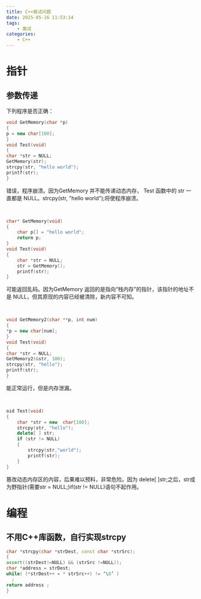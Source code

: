 ```yaml
---
title: C++面试问题
date: 2025-05-16 11:53:14
tags:
    - 面试
categories:
    - C++
---
```


# 指针

## 参数传递

下列程序是否正确：

```cpp
void GetMemory(char *p)
{
p = new char[100];
}
void Test(void)
{
char *str = NULL;
GetMemory(str);
strcpy(str, "hello world");
printf(str);
}
```

错误，程序崩溃。因为GetMemory 并不能传递动态内存， Test 函数中的 str 一直都是 NULL。strcpy(str, "hello world");将使程序崩溃。

&emsp;

```cpp
char* GetMemory(void)
{
	char p[] = "hello world";
	return p;
}
void Test(void)
{
	char *str = NULL;
	str = GetMemory();
	printf(str);
}
```

可能返回乱码。因为GetMemory 返回的是指向“栈内存”的指针，该指针的地址不是 NULL，但其原现的内容已经被清除，新内容不可知。

&emsp;

```cpp
void GetMemory2(char **p, int num)
{
*p = new char[num];
}
void Test(void)
{
char *str = NULL;
GetMemory2(&str, 100);
strcpy(str, "hello");
printf(str);
}
```

能正常运行，但是内存泄漏。

&emsp;

```cpp
oid Test(void)
{
	char *str = new  char[100];
	strcpy(str, "hello");
	delete[ ] str;
	if (str != NULL)
	{
		strcpy(str,"world");
		printf(str);
	}
}
```

篡改动态内存区的内容，后果难以预料，非常危险。因为 delete[ ]str;之后，str成为野指针(需要str = NULL;)if(str != NULL)语句不起作用。

# 编程

## 不用C++库函数，自行实现strcpy

```cpp
char *strcpy(char *strDest, const char *strSrc);
{
assert((strDest!=NULL) && (strSrc !=NULL));
char *address = strDest; 
while( (*strDest++ = * strSrc++) != ‘\0’ )
  ;
return address ; 
}
```